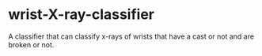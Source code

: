 # wrist-X-ray-classifier
A classifier that can classify x-rays of wrists that have a cast or not and are broken or not. 
